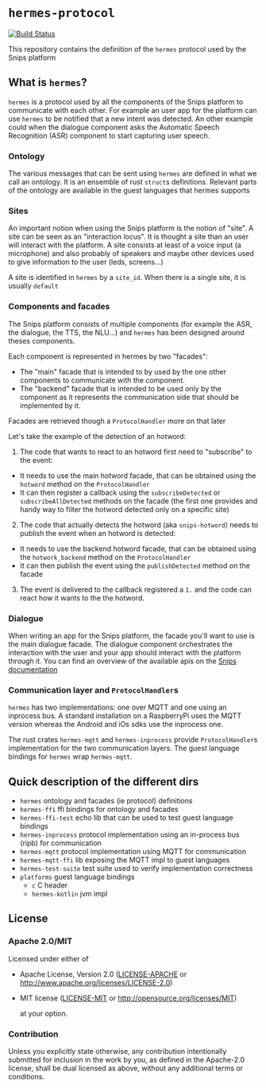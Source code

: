 # `hermes-protocol`
[![Build Status](https://travis-ci.org/snipsco/hermes-protocol.svg?branch=develop)](https://travis-ci.org/snipsco/hermes-protocol)

This repository contains the definition of the `hermes` protocol used by
the Snips platform

## What is `hermes`?

`hermes` is a protocol used by all the components of the Snips platform
to communicate with each other. For example an user app for the platform
can use `hermes` to be notified that a new intent was detected. An other
example could when the dialogue component asks the Automatic Speech
Recognition (ASR) component to start capturing user speech.

### Ontology

The various messages that can be sent using `hermes` are defined in what
we call an ontology. It is an ensemble of rust `struct`s definitions.
Relevant parts of the ontology are available in the guest languages that
hermes supports

### Sites

An important notion when using the Snips platform is the notion of
"site". A site can be seen as an "interaction locus". It is thought a
site than an user will interact with the platform. A site consists at
least of a voice input (a microphone) and also probably of speakers and
maybe other devices used to give information to the user (leds,
screens...)

A site is identified in `hermes` by a `site_id`. When there is a single
site, it is usually `default`


### Components and facades

The Snips platform consists of multiple components (for example the ASR,
the dialogue, the TTS, the NLU...) and `hermes` has been designed around
theses components.

Each component is represented in hermes by two "facades":
 - The "main" facade that is intended to by used by the one other
 components to communicate with the component.
 - The "backend" facade that is intended to be used only by the
 component as it represents the communication side that should be
 implemented by it.

Facades are retrieved though a `ProtocolHandler` more on that later

Let's take the example of the detection of an hotword:
 1. The code that wants to react to an hotword first need to "subscribe"
 to the event:
   - It needs to use the main hotword facade, that can be obtained using
   the `hotword` method on the `ProtocolHandler`
   - It can then register a callback using the `subscribeDetected` or
   `subscribeAllDetected` methods on the facade (the first one provides
   and handy way to filter the hotword detected only on a specific site)
 2. The code that actually detects the hotword (aka `snips-hotword`)
 needs to publish the event when an hotword is detected:
   - It needs to use the backend hotword facade, that can be obtained
   using the `hotwork_backend` method on the `ProtocolHandler`
   - It can then publish the event using the `publishDetected` method on
   the facade
 3. The event is delivered to the callback registered a `1.` and the
 code can react how it wants to the the hotword.

### Dialogue

When writing an app for the Snips platform, the facade you'll want to
use is the main dialogue facade. The dialogue component orchestrates the
interaction with the user and your app should interact with the platform
through it. You can find an overview of the available apis on the [Snips
documentation](https://docs.snips.ai/ressources/messages-reference)

### Communication layer and `ProtocolHandler`s

`hermes` has two implementations: one over MQTT and one using an
inprocess bus. A standard installation on a RaspberryPi uses the MQTT
version whereas the Android and iOs sdks use the inprocess one.

The rust crates `hermes-mqtt` and `hermes-inprocess` provide
`ProtocolHandler`s implementation for the two communication layers.
The guest language bindings for `hermes` wrap `hermes-mqtt`.

## Quick description of the different dirs

- `hermes` ontology and facades (ie protocol) definitions
- `hermes-ffi` ffi bindings for ontology and facades
- `hermes-ffi-test` echo lib that can be used to test guest language
bindings
- `hermes-inprocess` protocol implementation using an in-process bus
(ripb) for communication
- `hermes-mqtt` protocol implementation using MQTT for communication
- `hermes-mqtt-ffi` lib exposing the MQTT impl to guest languages
- `hermes-test-suite` test suite used to verify implementation
correctness
- `platforms` guest language bindings
    - `c` C header
    - `hermes-kotlin` jvm impl

## License

### Apache 2.0/MIT

Licensed under either of
 * Apache License, Version 2.0 ([LICENSE-APACHE](LICENSE-APACHE) or 
http://www.apache.org/licenses/LICENSE-2.0)
 * MIT license ([LICENSE-MIT](LICENSE-MIT) or 
http://opensource.org/licenses/MIT)

     at your option.

### Contribution

Unless you explicitly state otherwise, any contribution intentionally
submitted for inclusion in the work by you, as defined in the Apache-2.0
license, shall be dual licensed as above, without any additional terms
or conditions.
